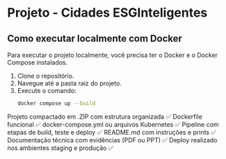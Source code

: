 # Projeto - Cidades ESGInteligentes

## Como executar localmente com Docker
Para executar o projeto localmente, você precisa ter o Docker e o Docker Compose instalados.
1. Clone o repositório.
2. Navegue até a pasta raiz do projeto.
3. Execute o comando:
   ```bash
   docker compose up --build

Projeto compactado em .ZIP com estrutura organizada ✅
Dockerfile funcional ✅
docker-compose.yml ou arquivos Kubernetes ✅
Pipeline com etapas de build, teste e deploy ✅
README.md com instruções e prints ✅
Documentação técnica com evidências (PDF ou PPT) ✅
Deploy realizado nos ambientes staging e produção ✅
